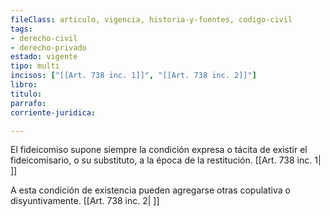 ```yaml
---
fileClass: articulo, vigencia, historia-y-fuentes, codigo-civil
tags:
- derecho-civil
- derecho-privado
estado: vigente
tipo: multi
incisos: ["[[Art. 738 inc. 1]]", "[[Art. 738 inc. 2]]"]
libro:
titulo:
parrafo:
corriente-juridica:

---
```

El fideicomiso supone siempre la condición expresa o tácita de existir el fideicomisario, o su substituto, a la época de la restitución. [[Art. 738 inc. 1| ]]

A esta condición de existencia pueden agregarse otras copulativa o disyuntivamente. [[Art. 738 inc. 2| ]]